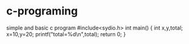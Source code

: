 # c-programing
simple and basic c program
#include<sydio.h>
int main()
{
int x,y,total;
x=10,y=20;
printf("total=%d\n",total);
return 0;
}
